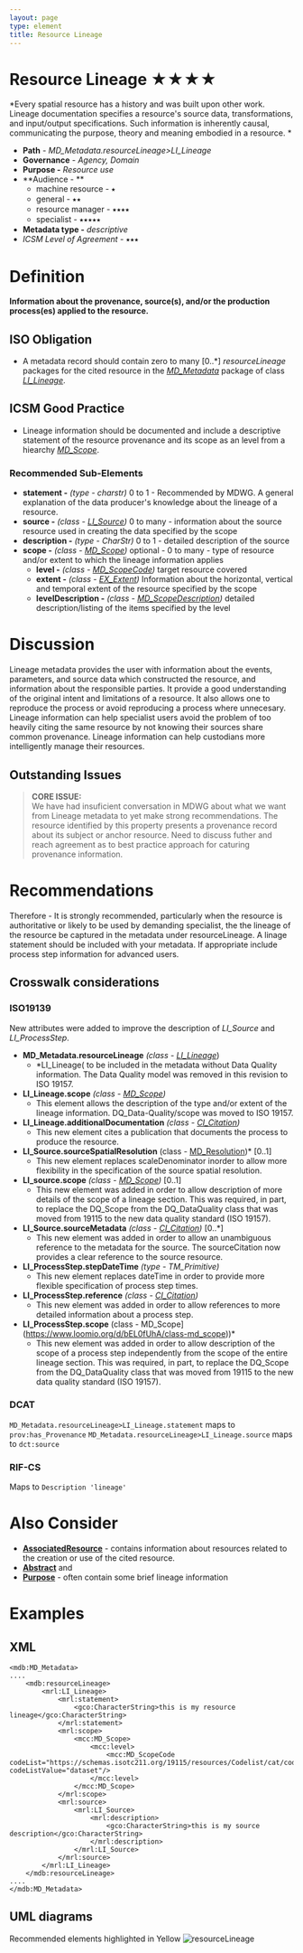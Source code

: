```yaml
---
layout: page
type: element
title: Resource Lineage
---
```

# Resource Lineage ★★★★
*Every spatial resource has a history and was built upon other work. Lineage documentation specifies a resource's source data, transformations, and input/output specifications. Such information is inherently causal, communicating the purpose, theory and meaning embodied in a resource. *

- **Path** -  *MD_Metadata.resourceLineage>LI_Lineage*
- **Governance** -  *Agency, Domain*
- **Purpose -** *Resource use*
- **Audience - ** 
  - machine resource - ⭑ 
  - general - ⭑⭑
  - resource manager - ⭑⭑⭑⭑
  - specialist - ⭑⭑⭑⭑⭑
- **Metadata type -** *descriptive*
- *ICSM Level of Agreement* - ⭑⭑⭑

# Definition 
**Information about the provenance, source(s), and/or the production process(es) applied to the resource.**

## ISO Obligation 
- A metadata record should contain zero to many [0..\*] *resourceLineage* packages for the cited resource in the  *[MD_Metadata](https://www.loomio.org/d/AniV8zO3/class-md_metadata)* package of class *[LI_Lineage](http://wiki.esipfed.org/index.php/LI_Lineage)*. 

## ICSM Good Practice 
- Lineage information should be documented and include a descriptive statement of the resource provenance and its scope as an level from a hiearchy *[MD_Scope](https://www.loomio.org/d/bEL0fUhA/class-md_scope)*.

### Recommended Sub-Elements 
- **statement -** *(type - charstr)* 0 to 1 - Recommended by MDWG. A general explanation of the data producer's knowledge about the lineage of a resource. 
- **source -** *(class - [LI_Source](http://wiki.esipfed.org/index.php/LI_Source))* 0 to many - information about the source resource used in creating the data specified by the scope
- **description -** *(type - CharStr)* 0 to 1 - detailed description of the source
- **scope -** *(class - [MD_Scope](https://www.loomio.org/d/bEL0fUhA/class-md_scope))*  optional - 0 to many - type of resource and/or extent to which the lineage information applies
  - **level -** *(class - [MD_ScopeCode](http://wiki.esipfed.org/index.php/ISO_19115-3_Codelists#MD_ScopeCode))* target resource covered
  - **extent -** *(class -  [EX_Extent](https://www.loomio.org/d/ilObJX24/md_identification-extent-definition))* Information about the horizontal, vertical and temporal extent of the resource specified by the scope
  - **levelDescription -** *(class - [MD_ScopeDescription](http://wiki.esipfed.org/index.php/MD_ScopeDescription))* detailed description/listing of the items specified by the level

# Discussion  
Lineage metadata provides the user with information about the events, parameters, and source data which constructed the resource, and information about the responsible parties.  It provide a good understanding of the original intent and limitations of a resource. It also allows one to reproduce the process or avoid reproducing a process where unnecesary. Lineage information can help specialist users  avoid the problem of too heavily citing the same resource by not knowing their sources share common provenance. Lineage information can help custodians more intelligently manage their resources.

## Outstanding Issues

> **CORE ISSUE:**  
We have had insuficient conversation in MDWG about what we want from Lineage metadata to yet make strong recommendations.  The resource identified by this property presents a provenance record about its subject or anchor resource.  Need to discuss futher and reach agreement as to best practice approach for caturing provenance information.

# Recommendations 
Therefore - It is strongly recommended, particularly when the resource is authoritative or likely to be used by demanding specialist, the the lineage of the resource be captured in the metadata under resourceLineage. A linage statement should be included with your metadata. If appropriate include process step information for advanced users.

## Crosswalk considerations 

### ISO19139 
New attributes were added to improve the description of *LI_Source* and *LI_ProcessStep*.
- **MD_Metadata.resourceLineage** *(class - [LI_Lineage](http://wiki.esipfed.org/index.php/LI_Lineage)*)
  - *LI_Lineage( to be included in the metadata without Data Quality information. The Data Quality model was removed in this revision to ISO 19157.
- **LI_Lineage.scope** *(class - [MD_Scope](https://www.loomio.org/d/bEL0fUhA/class-md_scope))*
  - This element allows the description of the type and/or extent of the lineage information. DQ_Data-Quality/scope was moved to ISO 19157.
- **LI_Lineage.additionalDocumentation** *(class - [CI_Citation](https://www.loomio.org/d/Iei80UQH/class-ci_citation))*
  - This new element cites a publication that documents the process to produce the resource.
- **LI_Source.sourceSpatialResolution** (class - [MD_Resolution](http://wiki.esipfed.org/index.php/MD_Resolution))* [0..1]
  - This new element replaces scaleDenominator inorder to allow more flexibility in the specification of the source spatial resolution.
- **LI_source.scope** *(class - [MD_Scope](https://www.loomio.org/d/bEL0fUhA/class-md_scope))* [0..1] 
  - This new element was added in order to allow description of more details of the scope of a lineage section. This was required, in part, to replace the DQ_Scope from the DQ_DataQuality class that was moved from 19115 to the new data quality standard (ISO 19157).
- **LI_Source.sourceMetadata** *(class -  [CI_Citation](https://www.loomio.org/d/Iei80UQH/class-ci_citation))* [0..\*]
  - This new element was added in order to allow an unambiguous reference to the metadata for the source. The sourceCitation now provides a clear reference to the source resource.
- **LI_ProcessStep.stepDateTime** *(type - TM_Primitive)*
  - This new element replaces dateTime in order to provide more flexible specification of process step times.
- **LI_ProcessStep.reference** *(class -  [CI_Citation](https://www.loomio.org/d/Iei80UQH/class-ci_citation))*
  - This new element was added in order to allow references to more detailed information about a process step.
- **LI_ProcessStep.scope** (class - MD_Scope](https://www.loomio.org/d/bEL0fUhA/class-md_scope))* 
  - This new element was added in order to allow description of the scope of a process step independently from the scope of the entire lineage section. This was required, in part, to replace the DQ_Scope from the DQ_DataQuality class that was moved from 19115 to the new data quality standard (ISO 19157).

### DCAT 
`MD_Metadata.resourceLineage>LI_Lineage.statement` maps to  `prov:has_Provenance`
`MD_Metadata.resourceLineage>LI_Lineage.source` maps to `dct:source`

### RIF-CS
Maps to `Description 'lineage'`

# Also Consider
- **[AssociatedResource](https://www.loomio.org/d/HGSVeBfw/md_identification-associatedresource-definition)** - contains information about resources related to the creation or use of the cited resource.
- **[Abstract](https://www.loomio.org/d/f2lFqJTE/md_identification-abstract-definition)** and
- **[Purpose](https://www.loomio.org/d/YLMjrbJs/md_identification-purpose-definition)** - often contain some brief lineage information


# Examples

## XML 

```
<mdb:MD_Metadata>
....
    <mdb:resourceLineage>
        <mrl:LI_Lineage>
            <mrl:statement>
                <gco:CharacterString>this is my resource lineage</gco:CharacterString>
            </mrl:statement>
            <mrl:scope>
                <mcc:MD_Scope>
                    <mcc:level>
                        <mcc:MD_ScopeCode codeList="https://schemas.isotc211.org/19115/resources/Codelist/cat/codelists.xml#MD_ScopeCode" codeListValue="dataset"/>
                    </mcc:level>
                </mcc:MD_Scope>
            </mrl:scope>
            <mrl:source>
                <mrl:LI_Source>
                    <mrl:description>
                        <gco:CharacterString>this is my source description</gco:CharacterString>
                    </mrl:description>
                </mrl:LI_Source>
            </mrl:source>
        </mrl:LI_Lineage>
    </mdb:resourceLineage>
....
</mdb:MD_Metadata>
```

## UML diagrams
Recommended elements highlighted in Yellow
![resourceLineage](../images/ResourceLineageUML.png)
